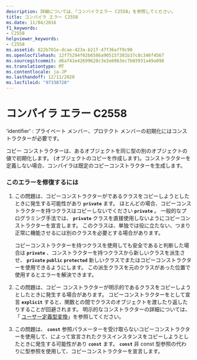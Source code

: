 ```yaml
---
description: 詳細については、「コンパイラエラー C2558」を参照してください。
title: コンパイラ エラー C2558
ms.date: 11/04/2016
f1_keywords:
- C2558
helpviewer_keywords:
- C2558
ms.assetid: 822b701e-dcae-423a-b21f-47f36aff9c90
ms.openlocfilehash: 12f75294f02b6586a90515f381b37c8c346f4567
ms.sourcegitcommit: d6af41e42699628c3e2e6063ec7b03931a49a098
ms.translationtype: MT
ms.contentlocale: ja-JP
ms.lasthandoff: 12/11/2020
ms.locfileid: "97338720"
---
```

# <a name="compiler-error-c2558"></a>コンパイラ エラー C2558

'identifier' : プライベート メンバー、プロテクト メンバーの初期化にはコンストラクターが必要です。

コピー コンストラクターは、あるオブジェクトを同じ型の別のオブジェクトの値で初期化します。 (オブジェクトのコピーを作成します)。コンストラクターを定義しない場合、コンパイラは既定のコピーコンストラクターを生成します。

### <a name="to-fix-this-error"></a>このエラーを修復するには

1. この問題は、コピーコンストラクターがであるクラスをコピーしようとしたときに発生する可能性があり **`private`** ます。 ほとんどの場合、コピーコンストラクターを持つクラスはコピーしないでください **`private`** 。 一般的なプログラミング手法では、 **`private`** クラスを直接使用しないようにコピーコンストラクターを宣言します。 このクラスは、単独では役に立たない、つまり正常に機能させるには別のクラスを必要とする場合があります。

   コピーコンストラクターを持つクラスを使用しても安全であると判断した場合は **`private`** 、コンストラクターを持つクラスから新しいクラスを派生させ、 **`private`** **`public`** **`protected`** 新しいクラスでまたはコピーコンストラクターを使用できるようにします。 この派生クラスを元のクラスがあった位置で使用するとエラーを解決できます。

1. この問題は、コピー コンストラクターが明示的であるクラスをコピーしようとしたときに発生する場合があります。 コピーコンストラクターをとして宣言 **`explicit`** すると、関数との間でクラスのオブジェクトを渡したり返したりすることが回避されます。 明示的なコンストラクターの詳細については、「 [ユーザー定義型変換](../../cpp/user-defined-type-conversions-cpp.md)」を参照してください。

1. この問題は、 **`const`** 参照パラメーターを受け取らないコピーコンストラクターを使用して、によって宣言されたクラスインスタンスをコピーしようとしたときに発生する可能性があり **`const`** ます。 **`const`** 非 const 型参照の代わりに型参照を使用して、コピーコンストラクターを宣言します。
